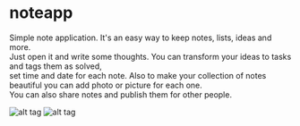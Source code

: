 # noteapp
Simple note application. 
It's an easy way to keep notes, lists, ideas and more.  
Just open it and write some thoughts. You can transform your ideas to tasks and tags them as solved,  
set time and date for each note. Also to make your collection of notes beautiful you can add photo or picture for each one.   
You can also share notes and publish them for other people.

![alt tag](http://s50.radikal.ru/i129/1607/ad/bafd0c046f6e.png "Description goes here")
![alt tag](http://s016.radikal.ru/i336/1607/2b/303812a4eeb3.png "Description goes here")
